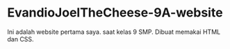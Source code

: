 # EvandioJoelTheCheese-9A-website
Ini adalah website pertama saya. saat kelas 9 SMP. Dibuat memakai HTML dan CSS.
